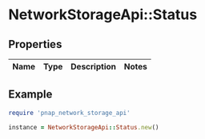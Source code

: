 # NetworkStorageApi::Status

## Properties

| Name | Type | Description | Notes |
| ---- | ---- | ----------- | ----- |

## Example

```ruby
require 'pnap_network_storage_api'

instance = NetworkStorageApi::Status.new()
```

